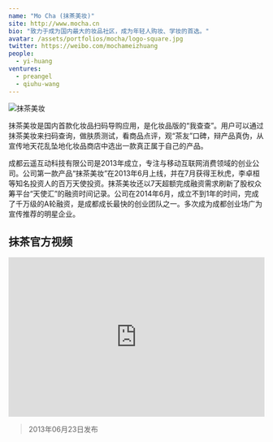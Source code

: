 ```yaml
---
name: "Mo Cha (抹茶美妆)"
site: http://www.mocha.cn
bio: "致力于成为国内最大的妆品社区，成为年轻人购妆、学妆的首选。"
avatar: /assets/portfolios/mocha/logo-square.jpg
twitter: https://weibo.com/mochameizhuang
people:
  - yi-huang
ventures:
  - preangel
  - qiuhu-wang
---
```


![抹茶美妆](http://7sbrws.com2.z0.glb.qiniucdn.com/yunyaoinc_a9_2.jpg)

抹茶美妆是国内首款化妆品扫码导购应用，是化妆品版的“我查查”。用户可以通过抹茶美妆来扫码查询，做肤质测试，看商品点评，观“茶友”口碑，辩产品真伪，从宣传地天花乱坠地化妆品商店中选出一款真正属于自己的产品。

成都云遥互动科技有限公司是2013年成立，专注与移动互联网消费领域的创业公司。公司第一款产品“抹茶美妆”在2013年6月上线，并在7月获得王秋虎，李卓桓等知名投资人的百万天使投资。抹茶美妆还以7天超额完成融资需求刷新了股权众筹平台“天使汇”的融资时间记录。公司在2014年6月，成立不到1年的时间，完成了千万级的A轮融资，是成都成长最快的创业团队之一。多次成为成都创业场广为宣传推荐的明星企业。

## 抹茶官方视频

<div class="zoom-container" style="
    position: relative;
    padding-bottom:56.25%;
    padding-top:30px;
    height:0;
    overflow:hidden;
">
  <iframe
    src="https://v.qq.com/txp/iframe/player.html?vid=l0114gnobae"
    width='560'
    height='315'
    allowfullscreen
    webkitallowfullscreen
    frameborder="0"
    style="
      position: absolute;
      top:0;
      left:0;
      width:100%;
      height:100%;
    "
  ></iframe>
</div>

> 2013年06月23日发布
